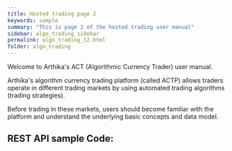 ```yaml
---
title: Hosted trading page 2
keywords: sample
summary: "This is page 2 of the hosted trading user manual"
sidebar: algo_trading_sidebar
permalink: algo_trading_12.html
folder: algo_trading
---
```

Welcome to Arthika's ACT (Algorithmic Currency Trader) user manual.

Arthika's algorithm currency trading platform (called ACTP) allows traders operate in different trading markets  by using automated trading algorithms (trading strategies).

Before trading in these markets, users should become familiar with the platform and understand the underlying basic concepts and data model.

## REST API sample Code:   
